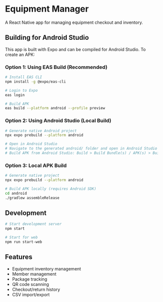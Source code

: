 # Equipment Manager

A React Native app for managing equipment checkout and inventory.

## Building for Android Studio

This app is built with Expo and can be compiled for Android Studio. To create an APK:

### Option 1: Using EAS Build (Recommended)
```bash
# Install EAS CLI
npm install -g @expo/eas-cli

# Login to Expo
eas login

# Build APK
eas build --platform android --profile preview
```

### Option 2: Using Android Studio (Local Build)
```bash
# Generate native Android project
npx expo prebuild --platform android

# Open in Android Studio
# Navigate to the generated android/ folder and open in Android Studio
# Build APK from Android Studio: Build > Build Bundle(s) / APK(s) > Build APK(s)
```

### Option 3: Local APK Build
```bash
# Generate native project
npx expo prebuild --platform android

# Build APK locally (requires Android SDK)
cd android
./gradlew assembleRelease
```

## Development

```bash
# Start development server
npm start

# Start for web
npm run start-web
```

## Features

- Equipment inventory management
- Member management
- Package tracking
- QR code scanning
- Checkout/return history
- CSV import/export